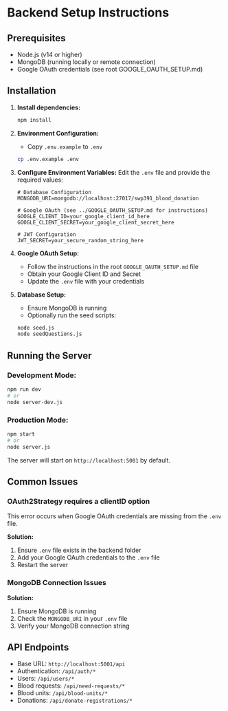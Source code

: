 # Backend Setup Instructions

## Prerequisites
- Node.js (v14 or higher)
- MongoDB (running locally or remote connection)
- Google OAuth credentials (see root GOOGLE_OAUTH_SETUP.md)

## Installation

1. **Install dependencies:**
   ```bash
   npm install
   ```

2. **Environment Configuration:**
   - Copy `.env.example` to `.env`
   ```bash
   cp .env.example .env
   ```

3. **Configure Environment Variables:**
   Edit the `.env` file and provide the required values:

   ```env
   # Database Configuration
   MONGODB_URI=mongodb://localhost:27017/swp391_blood_donation

   # Google OAuth (see ../GOOGLE_OAUTH_SETUP.md for instructions)
   GOOGLE_CLIENT_ID=your_google_client_id_here
   GOOGLE_CLIENT_SECRET=your_google_client_secret_here

   # JWT Configuration
   JWT_SECRET=your_secure_random_string_here
   ```

4. **Google OAuth Setup:**
   - Follow the instructions in the root `GOOGLE_OAUTH_SETUP.md` file
   - Obtain your Google Client ID and Secret
   - Update the `.env` file with your credentials

5. **Database Setup:**
   - Ensure MongoDB is running
   - Optionally run the seed scripts:
   ```bash
   node seed.js
   node seedQuestions.js
   ```

## Running the Server

### Development Mode:
```bash
npm run dev
# or
node server-dev.js
```

### Production Mode:
```bash
npm start
# or
node server.js
```

The server will start on `http://localhost:5001` by default.

## Common Issues

### OAuth2Strategy requires a clientID option
This error occurs when Google OAuth credentials are missing from the `.env` file.

**Solution:**
1. Ensure `.env` file exists in the backend folder
2. Add your Google OAuth credentials to the `.env` file
3. Restart the server

### MongoDB Connection Issues
**Solution:**
1. Ensure MongoDB is running
2. Check the `MONGODB_URI` in your `.env` file
3. Verify your MongoDB connection string

## API Endpoints
- Base URL: `http://localhost:5001/api`
- Authentication: `/api/auth/*`
- Users: `/api/users/*`
- Blood requests: `/api/need-requests/*`
- Blood units: `/api/blood-units/*`
- Donations: `/api/donate-registrations/*`

